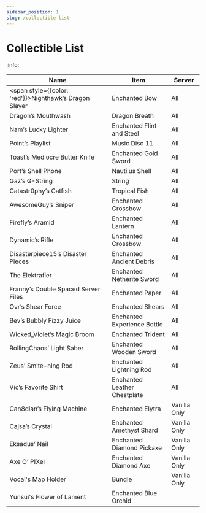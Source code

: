 ```yaml
---
sidebar_position: 1
slug: /collectible-list
---
```


# Collectible List

:info:

| Name                                | Item                         | Server       |
| ----------------------------------- | ---------------------------- | ------------ |
| <span style={{color: 'red'}}>Nighthawk’s Dragon Slayer</span>           | Enchanted Bow                | All          |
| Dragon’s Mouthwash                  | Dragon Breath                | All          |
| Nam’s Lucky Lighter                 | Enchanted Flint and Steel    | All          |
| Point’s Playlist                    | Music Disc 11                | All          |
| Toast’s Mediocre Butter Knife       | Enchanted Gold Sword         | All          |
| Port’s Shell Phone                  | Nautilus Shell               | All          |
| Gaz’s G-String                      | String                       | All          |
| Catastr0phy’s Catfish               | Tropical Fish                | All          |
| AwesomeGuy’s Sniper                 | Enchanted Crossbow           | All          |
| Firefly’s Aramid                    | Enchanted Lantern            | All          |
| Dynamic’s Rifle                     | Enchanted Crossbow           | All          |
| Disasterpiece15’s Disaster Pieces   | Enchanted Ancient Debris     | All          |
| The Elektrafier                     | Enchanted Netherite Sword    | All          |
| Franny’s Double Spaced Server Files | Enchanted Paper              | All          |
| Ovr’s Shear Force                   | Enchanted Shears             | All          |
| Bev’s Bubbly Fizzy Juice            | Enchanted Experience Bottle  | All          |
| Wicked_Violet’s Magic Broom         | Enchanted Trident            | All          |
| RollingChaos’ Light Saber           | Enchanted Wooden Sword       | All          |
| Zeus’ Smite-ning Rod                | Enchanted Lightning Rod      | All          |
| Vic’s Favorite Shirt                | Enchanted Leather Chestplate | All          |
| Can8dian’s Flying Machine           | Enchanted Elytra             | Vanilla Only |
| Cajsa’s Crystal                     | Enchanted Amethyst Shard     | Vanilla Only |
| Eksadus’ Nail                       | Enchanted Diamond Pickaxe    | Vanilla Only |
| Axe O’ PIXel                        | Enchanted Diamond Axe        | Vanilla Only |
| Vocal's Map Holder                  | Bundle                       | Vanilla Only |
| Yunsui's Flower of Lament| Enchanted Blue Orchid |